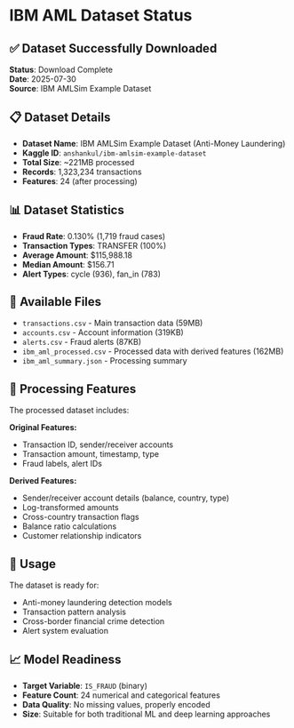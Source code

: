 # IBM AML Dataset Status

## ✅ Dataset Successfully Downloaded

**Status**: Download Complete  
**Date**: 2025-07-30  
**Source**: IBM AMLSim Example Dataset

## 📋 Dataset Details

- **Dataset Name**: IBM AMLSim Example Dataset (Anti-Money Laundering)
- **Kaggle ID**: `anshankul/ibm-amlsim-example-dataset`
- **Total Size**: ~221MB processed
- **Records**: 1,323,234 transactions
- **Features**: 24 (after processing)

## 📊 Dataset Statistics

- **Fraud Rate**: 0.130% (1,719 fraud cases)
- **Transaction Types**: TRANSFER (100%)
- **Average Amount**: $115,988.18
- **Median Amount**: $156.71
- **Alert Types**: cycle (936), fan_in (783)

## 📁 Available Files

- `transactions.csv` - Main transaction data (59MB)
- `accounts.csv` - Account information (319KB)  
- `alerts.csv` - Fraud alerts (87KB)
- `ibm_aml_processed.csv` - Processed data with derived features (162MB)
- `ibm_aml_summary.json` - Processing summary

## 🔧 Processing Features

The processed dataset includes:

**Original Features:**
- Transaction ID, sender/receiver accounts
- Transaction amount, timestamp, type
- Fraud labels, alert IDs

**Derived Features:**
- Sender/receiver account details (balance, country, type)
- Log-transformed amounts
- Cross-country transaction flags
- Balance ratio calculations
- Customer relationship indicators

## 🚀 Usage

The dataset is ready for:
- Anti-money laundering detection models
- Transaction pattern analysis
- Cross-border financial crime detection
- Alert system evaluation

## 📈 Model Readiness

- **Target Variable**: `IS_FRAUD` (binary)
- **Feature Count**: 24 numerical and categorical features
- **Data Quality**: No missing values, properly encoded
- **Size**: Suitable for both traditional ML and deep learning approaches